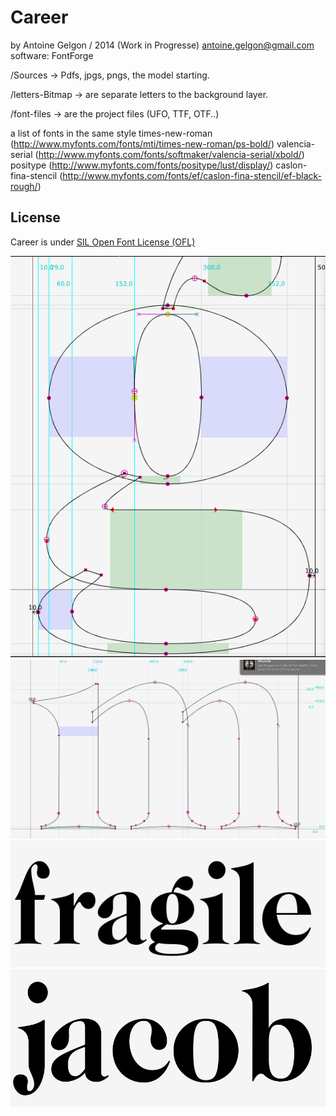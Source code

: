 # Career
  by Antoine Gelgon / 2014 (Work in Progresse)
  antoine.gelgon@gmail.com
  software: FontForge

  /Sources -> Pdfs, jpgs, pngs, the model starting.
  
  /letters-Bitmap -> are separate letters to the background layer.
  
  /font-files -> are the project files (UFO, TTF, OTF..)

a list of fonts in the same style
      times-new-roman (http://www.myfonts.com/fonts/mti/times-new-roman/ps-bold/)
      valencia-serial (http://www.myfonts.com/fonts/softmaker/valencia-serial/xbold/)
      positype (http://www.myfonts.com/fonts/positype/lust/display/)
      caslon-fina-stencil (http://www.myfonts.com/fonts/ef/caslon-fina-stencil/ef-black-rough/)
      
## License
Career is under [SIL Open Font License (OFL)](http://scripts.sil.org/cms/scripts/page.php?site_id=nrsi&id=OFL "SIL Open Font License")


![Specimen](https://raw.githubusercontent.com/Antoine-Gelgon/CareerFont/master/ScreenShot/Capture%20du%202014-07-29%2020:22:41.png)
![Specimen](https://raw.githubusercontent.com/Antoine-Gelgon/CareerFont/master/ScreenShot/Capture%20du%202014-07-29%2020:40:21.png)
![Specimen](https://raw.githubusercontent.com/Antoine-Gelgon/CareerFont/master/ScreenShot/Capture%20du%202014-07-29%2020:36:10.png)
![Specimen](https://raw.githubusercontent.com/Antoine-Gelgon/CareerFont/master/ScreenShot/Capture%20du%202014-07-29%2020:39:27.png)
